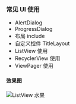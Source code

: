 ### 常见 UI 使用
* AlertDialog
* ProgressDialog
* 布局 include
* 自定义控件 TitleLayout
* ListView 使用
* RecyclerView 使用
* ViewPager 使用

#### 效果图

![ListView 水果](/app-ui/cap/listview.png)